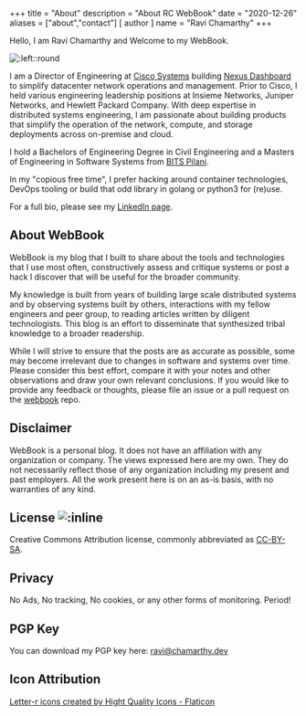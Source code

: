 +++
title = "About"
description = "About RC WebBook"
date = "2020-12-26"
aliases = ["about","contact"]
[ author ]
  name = "Ravi Chamarthy"
+++

Hello, I am Ravi Chamarthy and Welcome to my WebBook.

![:left::round](https://avatars3.githubusercontent.com/u/819205?s=400&u=2f61ca4eb7305bdb5dd9256416074476d3545a79&v=4)

I am a Director of Engineering at [Cisco Systems](https://www.cisco.com)
building [Nexus Dashboard](https://www.cisco.com/go/nexusdashboard) to simplify
datacenter network operations and management. Prior to Cisco, I held various
engineering leadership positions at Insieme Networks, Juniper Networks, and
Hewlett Packard Company. With deep expertise in distributed systems engineering,
I am passionate about building products that simplify the operation of the
network, compute, and storage deployments across on-premise and cloud.

I hold a Bachelors of Engineering Degree in Civil Engineering and a Masters of
Engineering in Software Systems from [BITS Pilani](https://bits-pilani.ac.in/).

In my "copious free time", I prefer hacking around container technologies, DevOps
tooling or build that odd library in golang or python3 for (re)use.

For a full bio, please see my [LinkedIn page](https://linkedin.com/in/ravinag).

## About WebBook

WebBook is my blog that I built to share about the tools and technologies that
I use most often, constructively assess and critique systems or post a hack
I discover that will be useful for the broader community.

My knowledge is built from years of building large scale distributed systems and
by observing systems built by others, interactions with my fellow engineers and
peer group, to reading articles written by diligent technologists. This blog is
an effort to disseminate that synthesized tribal knowledge to a broader
readership.

While I will strive to ensure that the posts are as accurate as possible, some
may become irrelevant due to changes in software and systems over time. Please
consider this best effort, compare it with your notes and other observations and
draw your own relevant conclusions. If you would like to provide any feedback or
thoughts, please file an issue or a pull request on the
[webbook](https://github.com/rchamarthy/webbook) repo.

## Disclaimer

WebBook is a personal blog. It does not have an affiliation with any
organization or company. The views expressed here are my own. They do not
necessarily reflect those of any organization including my present and past
employers. All the work present here is on an as-is basis, with no warranties of
any kind.

## License ![:inline](https://licensebuttons.net/l/by-sa/3.0/88x31.png)

Creative Commons Attribution license, commonly abbreviated as
[CC-BY-SA](https://creativecommons.org/licenses/by/4.0/legalcode).

## Privacy

No Ads, No tracking, No cookies, or any other forms of monitoring. Period!

## PGP Key

You can download my PGP key here: [ravi@chamarthy.dev](/ravi.asc)

## Icon Attribution

[Letter-r icons created by Hight Quality Icons - Flaticon](https://www.flaticon.com/free-icons/letter-r)
